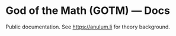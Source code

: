 ﻿# God of the Math (GOTM) — Docs
Public documentation. See https://anulum.li for theory background.
